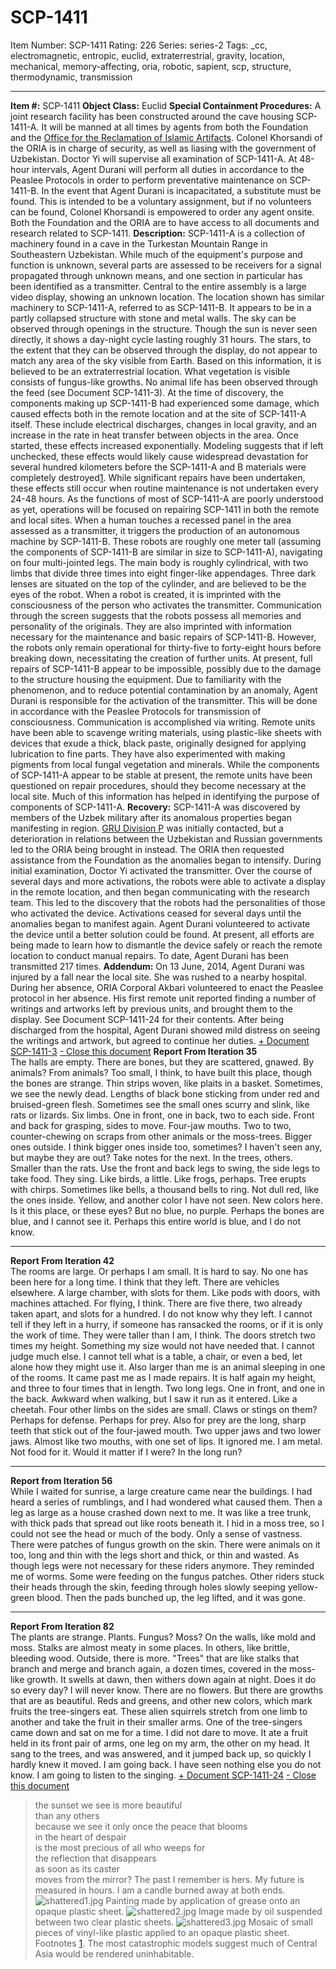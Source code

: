 # SCP-1411
Item Number: SCP-1411
Rating: 226
Series: series-2
Tags: _cc, electromagnetic, entropic, euclid, extraterrestrial, gravity, location, mechanical, memory-affecting, oria, robotic, sapient, scp, structure, thermodynamic, transmission

---

**Item #:** SCP-1411
**Object Class:** Euclid
**Special Containment Procedures:** A joint research facility has been constructed around the cave housing SCP-1411-A. It will be manned at all times by agents from both the Foundation and the [Office for the Reclamation of Islamic Artifacts](/oria-hub). Colonel Khorsandi of the ORIA is in charge of security, as well as liasing with the government of Uzbekistan. Doctor Yi will supervise all examination of SCP-1411-A.
At 48-hour intervals, Agent Durani will perform all duties in accordance to the Peaslee Protocols in order to perform preventative maintenance on SCP-1411-B. In the event that Agent Durani is incapacitated, a substitute must be found. This is intended to be a voluntary assignment, but if no volunteers can be found, Colonel Khorsandi is empowered to order any agent onsite.
Both the Foundation and the ORIA are to have access to all documents and research related to SCP-1411.
**Description:** SCP-1411-A is a collection of machinery found in a cave in the Turkestan Mountain Range in Southeastern Uzbekistan. While much of the equipment's purpose and function is unknown, several parts are assessed to be receivers for a signal propagated through unknown means, and one section in particular has been identified as a transmitter. Central to the entire assembly is a large video display, showing an unknown location.
The location shown has similar machinery to SCP-1411-A, referred to as SCP-1411-B. It appears to be in a partly collapsed structure with stone and metal walls. The sky can be observed through openings in the structure. Though the sun is never seen directly, it shows a day-night cycle lasting roughly 31 hours. The stars, to the extent that they can be observed through the display, do not appear to match any area of the sky visible from Earth. Based on this information, it is believed to be an extraterrestrial location.
What vegetation is visible consists of fungus-like growths. No animal life has been observed through the feed (see Document SCP-1411-3).
At the time of discovery, the components making up SCP-1411-B had experienced some damage, which caused effects both in the remote location and at the site of SCP-1411-A itself. These include electrical discharges, changes in local gravity, and an increase in the rate in heat transfer between objects in the area. Once started, these effects increased exponentially. Modeling suggests that if left unchecked, these effects would likely cause widespread devastation for several hundred kilometers before the SCP-1411-A and B materials were completely destroyed[1](javascript:;). While significant repairs have been undertaken, these effects still occur when routine maintenance is not undertaken every 24-48 hours.
As the functions of most of SCP-1411-A are poorly understood as yet, operations will be focused on repairing SCP-1411 in both the remote and local sites.
When a human touches a recessed panel in the area assessed as a transmitter, it triggers the production of an autonomous machine by SCP-1411-B. These robots are roughly one meter tall (assuming the components of SCP-1411-B are similar in size to SCP-1411-A), navigating on four multi-jointed legs. The main body is roughly cylindrical, with two limbs that divide three times into eight finger-like appendages. Three dark lenses are situated on the top of the cylinder, and are believed to be the eyes of the robot.
When a robot is created, it is imprinted with the consciousness of the person who activates the transmitter. Communication through the screen suggests that the robots possess all memories and personality of the originals. They are also imprinted with information necessary for the maintenance and basic repairs of SCP-1411-B. However, the robots only remain operational for thirty-five to forty-eight hours before breaking down, necessitating the creation of further units. At present, full repairs of SCP-1411-B appear to be impossible, possibly due to the damage to the structure housing the equipment.
Due to familiarity with the phenomenon, and to reduce potential contamination by an anomaly, Agent Durani is responsible for the activation of the transmitter. This will be done in accordance with the Peaslee Protocols for transmission of consciousness.
Communication is accomplished via writing. Remote units have been able to scavenge writing materials, using plastic-like sheets with devices that exude a thick, black paste, originally designed for applying lubrication to fine parts. They have also experimented with making pigments from local fungal vegetation and minerals.
While the components of SCP-1411-A appear to be stable at present, the remote units have been questioned on repair procedures, should they become necessary at the local site. Much of this information has helped in identifying the purpose of components of SCP-1411-A.
**Recovery:** SCP-1411-A was discovered by members of the Uzbek military after its anomalous properties began manifesting in region. [GRU Division P](/the-coldest-war-hub) was initially contacted, but a deterioration in relations between the Uzbekistan and Russian governments led to the ORIA being brought in instead. The ORIA then requested assistance from the Foundation as the anomalies began to intensify.
During initial examination, Doctor Yi activated the transmitter. Over the course of several days and more activations, the robots were able to activate a display in the remote location, and then began communicating with the research team. This led to the discovery that the robots had the personalities of those who activated the device.
Activations ceased for several days until the anomalies began to manifest again. Agent Durani volunteered to activate the device until a better solution could be found. At present, all efforts are being made to learn how to dismantle the device safely or reach the remote location to conduct manual repairs.
To date, Agent Durani has been transmitted 217 times.
**Addendum:** On 13 June, 2014, Agent Durani was injured by a fall near the local site. She was rushed to a nearby hospital. During her absence, ORIA Corporal Akbari volunteered to enact the Peaslee protocol in her absence. His first remote unit reported finding a number of writings and artworks left by previous units, and brought them to the display. See Document SCP-1411-24 for their contents. After being discharged from the hospital, Agent Durani showed mild distress on seeing the writings and artwork, but agreed to continue her duties.
[\+ Document SCP-1411-3](javascript:;)
[\- Close this document](javascript:;)
**Report From Iteration 35**  
The halls are empty. There are bones, but they are scattered, gnawed. By animals? From animals? Too small, I think, to have built this place, though the bones are strange. Thin strips woven, like plaits in a basket. Sometimes, we see the newly dead. Lengths of black bone sticking from under red and bruised-green flesh.
Sometimes see the small ones scurry and slink, like rats or lizards. Six limbs. One in front, one in back, two to each side. Front and back for grasping, sides to move. Four-jaw mouths. Two to two, counter-chewing on scraps from other animals or the moss-trees.
Bigger ones outside. I think bigger ones inside too, sometimes? I haven't seen any, but maybe they are out? Take notes for the next.
In the trees, others. Smaller than the rats. Use the front and back legs to swing, the side legs to take food. They sing. Like birds, a little. Like frogs, perhaps. Tree erupts with chirps. Sometimes like bells, a thousand bells to ring. Not dull red, like the ones inside. Yellow, and another color I have not seen. New colors here. Is it this place, or these eyes? But no blue, no purple. Perhaps the bones are blue, and I cannot see it. Perhaps this entire world is blue, and I do not know.
* * *
**Report From Iteration 42**  
The rooms are large. Or perhaps I am small. It is hard to say.
No one has been here for a long time. I think that they left. There are vehicles elsewhere. A large chamber, with slots for them. Like pods with doors, with machines attached. For flying, I think. There are five there, two already taken apart, and slots for a hundred. I do not know why they left. I cannot tell if they left in a hurry, if someone has ransacked the rooms, or if it is only the work of time.
They were taller than I am, I think. The doors stretch two times my height. Something my size would not have needed that. I cannot judge much else. I cannot tell what is a table, a chair, or even a bed, let alone how they might use it.
Also larger than me is an animal sleeping in one of the rooms. It came past me as I made repairs. It is half again my height, and three to four times that in length. Two long legs. One in front, and one in the back. Awkward when walking, but I saw it run as it entered. Like a cheetah. Four other limbs on the sides are small. Claws or stings on them? Perhaps for defense. Perhaps for prey. Also for prey are the long, sharp teeth that stick out of the four-jawed mouth. Two upper jaws and two lower jaws. Almost like two mouths, with one set of lips. It ignored me. I am metal. Not food for it.
Would it matter if I were? In the long run?
* * *
**Report from Iteration 56**  
While I waited for sunrise, a large creature came near the buildings. I had heard a series of rumblings, and I had wondered what caused them. Then a leg as large as a house crashed down next to me. It was like a tree trunk, with thick pads that spread out like roots beneath it.
I hid in a moss tree, so I could not see the head or much of the body. Only a sense of vastness.
There were patches of fungus growth on the skin. There were animals on it too, long and thin with the legs short and thick, or thin and wasted. As though legs were not necessary for these riders anymore. They reminded me of worms.
Some were feeding on the fungus patches. Other riders stuck their heads through the skin, feeding through holes slowly seeping yellow-green blood.
Then the pads bunched up, the leg lifted, and it was gone.
* * *
**Report From Iteration 82**  
The plants are strange. Plants. Fungus? Moss? On the walls, like mold and moss. Stalks are almost meaty in some places. In others, like brittle, bleeding wood.
Outside, there is more. "Trees" that are like stalks that branch and merge and branch again, a dozen times, covered in the moss-like growth. It swells at dawn, then withers down again at night. Does it do so every day? I will never know.
There are no flowers. But there are growths that are as beautiful. Reds and greens, and other new colors, which mark fruits the tree-singers eat. These alien squirrels stretch from one limb to another and take the fruit in their smaller arms. One of the tree-singers came down and sat on me for a time. I did not dare to move. It ate a fruit held in its front pair of arms, one leg on my arm, the other on my head. It sang to the trees, and was answered, and it jumped back up, so quickly I hardly knew it moved.
I am going back. I have seen nothing else you do not know. I am going to listen to the singing.
[\+ Document SCP-1411-24](javascript:;)
[\- Close this document](javascript:;)
> the sunset we see is more beautiful  
>  than any others  
>  because we see it only once
> the peace that blooms  
>  in the heart of despair  
>  is the most precious of all
> who weeps for  
>  the reflection that disappears  
>  as soon as its caster  
>  moves from the mirror?
> The past I remember is hers. My future is measured in hours. I am a candle burned away at both ends.
![shattered1.jpg](https://scp-wiki.wdfiles.com/local--files/scp-1411/shattered1.jpg)
Painting made by application of grease onto an opaque plastic sheet.
![shattered2.jpg](https://scp-wiki.wdfiles.com/local--files/scp-1411/shattered2.jpg)
Image made by oil suspended between two clear plastic sheets.
![shattered3.jpg](https://scp-wiki.wdfiles.com/local--files/scp-1411/shattered3.jpg)
Mosaic of small pieces of vinyl-like plastic applied to an opaque plastic sheet.
Footnotes
[1](javascript:;). The most catastrophic models suggest much of Central Asia would be rendered uninhabitable.